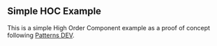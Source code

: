 ## Simple HOC Example

This is a simple High Order Component example as a proof of concept following [Patterns DEV](https://www.patterns.dev/react/hoc-pattern).
